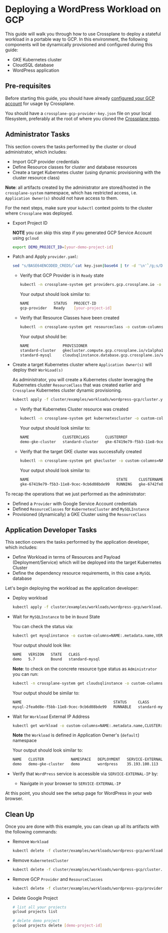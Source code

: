 # Deploying a WordPress Workload on GCP

This guide will walk you through how to use Crossplane to deploy a stateful workload in a portable way to GCP.
In this environment, the following components will be dynamically provisioned and configured during this guide:

* GKE Kubernetes cluster
* CloudSQL database
* WordPress application

## Pre-requisites

Before starting this guide, you should have already [configured your GCP account](../../cloud-providers/gcp/gcp-provider.md) for usage by Crossplane.

You should have a `crossplane-gcp-provider-key.json` file on your local filesystem, preferably at the root of where you cloned the [Crossplane repo](https://github.com/crossplaneio/crossplane).

## Administrator Tasks

This section covers the tasks performed by the cluster or cloud administrator, which includes:

- Import GCP provider credentials
- Define Resource classes for cluster and database resources
- Create a target Kubernetes cluster (using dynamic provisioning with the cluster resource class)

**Note**: all artifacts created by the administrator are stored/hosted in the `crossplane-system` namespace, which has
restricted access, i.e. `Application Owner(s)` should not have access to them.

For the next steps, make sure your `kubectl` context points to the cluster where `Crossplane` was deployed.

- Export Project ID

  **NOTE** you can skip this step if you generated GCP Service Account using `gcloud`
  ```bash
  export DEMO_PROJECT_ID=[your-demo-project-id]
  ```

- Patch and Apply `provider.yaml`:

  ```bash
  sed "s/BASE64ENCODED_CREDS/`cat key.json|base64 | tr -d '\n'`/g;s/DEMO_PROJECT_ID/$DEMO_PROJECT_ID/g" cluster/examples/workloads/wordpress-gcp/provider.yaml | kubectl create -f -
  ```

  - Verify that GCP Provider is in `Ready` state

    ```bash
    kubectl -n crossplane-system get providers.gcp.crossplane.io -o custom-columns=NAME:.metadata.name,STATUS:.status.Conditions[0].Type,PROJECT-ID:.spec.projectID
    ```

    Your output should look similar to:
    ```bash
    NAME           STATUS   PROJECT-ID
    gcp-provider   Ready    [your-project-id]
    ```

  - Verify that Resource Classes have been created

    ```bash
    kubectl -n crossplane-system get resourceclass -o custom-columns=NAME:metadata.name,PROVISIONER:.provisioner,PROVIDER:.providerRef.name,RECLAIM-POLICY:.reclaimPolicy
    ```

    Your output should be:
    ```bash
    NAME               PROVISIONER                                            PROVIDER       RECLAIM-POLICY
    standard-cluster   gkecluster.compute.gcp.crossplane.io/v1alpha1          gcp-provider   Delete
    standard-mysql     cloudsqlinstance.database.gcp.crossplane.io/v1alpha1   gcp-provider   Delete
      ```

- Create a target Kubernetes cluster where `Application Owner(s)` will deploy their `WorkLoad(s)`

  As administrator, you will create a Kubernetes cluster leveraging the Kubernetes cluster `ResourceClass` that was created earlier and
  `Crossplane` Kubernetes cluster dynamic provisioning.

  ```bash
  kubectl apply -f cluster/examples/workloads/wordpress-gcp/cluster.yaml
  ```

  - Verify that Kubernetes Cluster resource was created

    ```bash
    kubectl -n crossplane-system get kubernetescluster -o custom-columns=NAME:.metadata.name,CLUSTERCLASS:.spec.classReference.name,CLUSTERREF:.spec.resourceName.name
    ```

    Your output should look similar to:
    ```bash
    NAME               CLUSTERCLASS       CLUSTERREF
    demo-gke-cluster   standard-cluster   gke-67419e79-f5b3-11e8-9cec-9cb6d08bde99
    ```

  - Verify that the target GKE cluster was successfully created

    ```bash
    kubectl -n crossplane-system get gkecluster -o custom-columns=NAME:.metadata.name,STATE:.status.state,CLUSTERNAME:.status.clusterName,ENDPOINT:.status.endpoint,LOCATION:.spec.zone,CLUSTERCLASS:.spec.classRef.name,RECLAIMPOLICY:.spec.reclaimPolicy
    ```

    Your output should look similar to:
    ```bash
    NAME                                       STATE     CLUSTERNAME                                ENDPOINT        LOCATION        CLUSTERCLASS       RECLAIMPOLICY
    gke-67419e79-f5b3-11e8-9cec-9cb6d08bde99   RUNNING   gke-6742fe8d-f5b3-11e8-9cec-9cb6d08bde99   146.148.93.40   us-central1-a   standard-cluster   Delete
    ```

To recap the operations that we just performed as the administrator:

- Defined a `Provider` with Google Service Account credentials
- Defined `ResourceClasses` for `KubernetesCluster` and `MySQLInstance`
- Provisioned (dynamically) a GKE Cluster using the `ResourceClass`

## Application Developer Tasks

This section covers the tasks performed by the application developer, which includes:

- Define Workload in terms of Resources and Payload (Deployment/Service) which will be deployed into the target Kubernetes Cluster
- Define the dependency resource requirements, in this case a `MySQL` database

Let's begin deploying the workload as the application developer:

- Deploy workload

  ```bash
  kubectl apply -f cluster/examples/workloads/wordpress-gcp/workload.yaml
  ```

- Wait for `MySQLInstance` to be in `Bound` State

  You can check the status via:
  ```bash
  kubectl get mysqlinstance -o custom-columns=NAME:.metadata.name,VERSION:.spec.engineVersion,STATE:.status.bindingPhase,CLASS:.spec.classReference.name
  ```

  Your output should look like:
  ```bash
  NAME   VERSION   STATE   CLASS
  demo   5.7       Bound   standard-mysql
  ```

  **Note**: to check on the concrete resource type status as `Administrator` you can run:

  ```bash
  kubectl -n crossplane-system get cloudsqlinstance -o custom-columns=NAME:.metadata.name,STATUS:.status.state,CLASS:.spec.classRef.name,VERSION:.spec.databaseVersion
  ```

  Your output should be similar to:
  ```bash
  NAME                                         STATUS     CLASS            VERSION
  mysql-2fea0d8e-f5bb-11e8-9cec-9cb6d08bde99   RUNNABLE   standard-mysql   MYSQL_5_7
  ```

- Wait for `Workload` External IP Address

  ```bash
  kubectl get workload -o custom-columns=NAME:.metadata.name,CLUSTER:.spec.targetCluster.name,NAMESPACE:.spec.targetNamespace,DEPLOYMENT:.spec.targetDeployment.metadata.name,SERVICE-EXTERNAL-IP:.status.service.loadBalancer.ingress[0].ip
  ```
  **Note** the `Workload` is defined in Application Owner's (`default`) namespace

  Your output should look similar to:
  ```bash
  NAME   CLUSTER            NAMESPACE   DEPLOYMENT   SERVICE-EXTERNAL-IP
  demo   demo-gke-cluster   demo        wordpress    35.193.100.113
  ```

- Verify that `WordPress` service is accessible via `SERVICE-EXTERNAL-IP` by:
    - Navigate in your browser to `SERVICE-EXTERNAL-IP`

At this point, you should see the setup page for WordPress in your web browser.

## Clean Up

Once you are done with this example, you can clean up all its artifacts with the following commands:

- Remove `Workload`

  ```bash
  kubectl delete -f cluster/examples/workloads/wordpress-gcp/workload.yaml
  ```

- Remove `KubernetesCluster`

  ```bash
  kubectl delete -f cluster/examples/workloads/wordpress-gcp/cluster.yaml
  ```

- Remove GCP `Provider` and `ResourceClasses`

  ```bash
  kubectl delete -f cluster/examples/workloads/wordpress-gcp/provider.yaml
  ```

- Delete Google Project

  ```bash
  # list all your projects
  gcloud projects list

  # delete demo project
  gcloud projects delete [demo-project-id]
  ```
